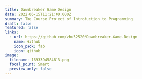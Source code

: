```yaml
---
title: Dawnbreaker Game Design
date: 2022-06-15T11:21:00.000Z
summary: The Course Project of Introduction to Programming
draft: false
featured: false
links:
  - url: https://github.com/zhu52520/Dawnbreaker-Game-Design
    name: Github
    icon_pack: fab
    icon: github
image:
  filename: 1693394584813.png
  focal_point: Smart
  preview_only: false
---
```

